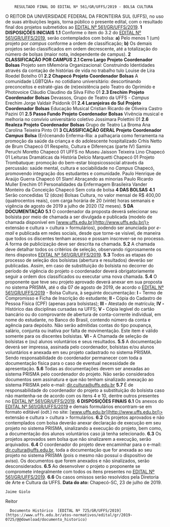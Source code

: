         RESULTADO FINAL DO EDITAL Nº 561/GR/UFFS/2019 - BOLSA CULTURA  

 O REITOR DA UNIVERSIDADE FEDERAL DA FRONTEIRA SUL (UFFS), no uso de suas atribuições legais, torna público o presente edital, com o resultado final dos projetos submetidos ao [EDITAL Nº 561/GR/UFFS/2019](https://www.uffs.edu.br/atos-normativos/edital/gr/2019-0561).  **1 DISPOSIÇÕES INICIAIS** **1.1**  Conforme o item do 3.2 do [EDITAL Nº 561/GR/UFFS/2019](https://www.uffs.edu.br/atos-normativos/edital/gr/2019-0561), serão contemplados com bolsa: **a)**  Pelo menos 1 (um) projeto por *campus*  conforme a ordem de classificação; **b)**  Os demais projetos serão classificados em ordem decrescente, até a totalização do número de bolsas (maior nota, independente de campus).  **2 CLASSIFICAÇÃO POR *CAMPUS***  **2.1 Cerro Largo**     **Projeto**   **Coordenador**   **Bolsas**     Projeto sem tíMemória Organizacional: Construindo Identidades através da contação de histórias de vida no trabalho tulo   Louise de Lira Roedel Botelho   01     **2.2 Chapecó**     **Projeto**   **Coordenador**   **Bolsas**     A comunidade LGBTQIA+ no cotidiano universitário: descortinando preconceitos e estraté-gias de (re)existência pelo Teatro do Oprimido e Photovoice   Cláudio Claudino da Silva Filho   01     **2.3 Erechim**     **Projeto**   **Coordenador**   **Bolsas**     Devassos, Grupo de Teatro da UFFS - *Campus*  Erechim   Jorge Valdair Psidonik   01     **2.4 Laranjeiras do Sul**     **Projeto**   **Coordenador**   **Bolsas**     Educação Musical   Cristian Ricardo de Oliveira Castro Pazini   01     **2.5 Passo Fundo**     **Projeto**   **Coordenador**   **Bolsas**     Vivência musical e melhoria no convívio universitário coletivo   Jossimara Polettini   01     **2.6 Realeza**     **Projeto**   **Coordenador**   **Bolsas**     Grupo de Teatro La Broma   Ana Carolina Teixeira Pinto   01      **3 CLASSIFICAÇÃO GERAL**     **Projeto**   **Coordenador**    ***Campus***    **Bolsa**     (En)cenando Enferma-Ria: a palhaçaria como ferramenta na promoção da saúde da criança e do adolescente hospitalizado   Crhis Netto de Brum   Chapecó   01     Respeito, Cultura e Diferenças (parte IV)   Samira Peruchi Moretto   Chapecó   01     UFFS no Museu   Jaisson Teixeira Lino   Chapecó   01     Leituras Dramáticas da História   Delcio Marquetti   Chapecó   01     Projeto Trombatuque: promoção do bem-estar biopsicossocial através da percussão: saúde mental, cultura e sociabilidade no *Campus*  Chapecó, promovendo integração dos estudantes e comunidade.   Paulo Henrique de Araújo Guerra   Chapecó   01     Slam! Abraçando as minorias   Paulo Ricardo Muller   Erechim   01     Personalidades da Enfermagem Brasileira   Vander Monteiro da Conceição   Chapecó   Sem cota de bolsa      **4 DAS BOLSAS** **4.1**  Serão concedidas 12 (doze) Bolsas Cultura, no valor mensal de R$ 400,00 (quatrocentos reais), com carga horária de 20 (vinte) horas semanais e vigência de agosto de 2019 a julho de 2020 (12 meses).  **5 DA DOCUMENTAÇÃO** **5.1**  O coordenador da proposta deverá selecionar seu bolsista por meio de chamada a ser divulgada e publicada (modelo de chamada disponível em [www.uffs.edu.br](http://www.uffs.edu.br/)> extensão e cultura > cultura > formulários), podendo ser anunciada por *e-mail*  e publicada em redes sociais, desde que torne-se visível, de maneira que todos os discentes tenham acesso e possam inscrever-se no processo. A forma de publicização deve ser descrita na chamada. **5.2**  A chamada deve detalhar todos os critérios de seleção, observando rigorosamente os itens dispostos [EDITAL Nº 561/GR/UFFS/2019](https://www.uffs.edu.br/atos-normativos/edital/gr/2019-0561). **5.3**  Todos as etapas do processo de seleção dos bolsistas (abertura e resultados) deverão ser publicadas. Assim, em caso de substituição do bolsista no decorrer do período de vigência do projeto o coordenador deverá obrigatoriamente seguir a ordem dos classificados ou executar uma nova chamada. **5.4**  O proponente que teve seu projeto aprovado deverá anexar em sua proposta no sistema PRISMA, até o dia 07 de agosto de 2019, de acordo o [EDITAL Nº 561/GR/UFFS/2019](https://www.uffs.edu.br/atos-normativos/edital/gr/2019-0561) - Bolsa Cultura, à seguinte documentação: **I -**  Termo de Compromisso e Ficha de Inscrição do estudante; **II -**  Cópia do Cadastro de Pessoa Física (CPF) (apenas para bolsistas); **III -**  Atestado de matrícula; **IV -**  Histórico das disciplinas cursadas na UFFS; **V -**  Cópia legível do cartão bancário ou do comprovante de abertura de conta-corrente individual, em nome do estudante, no Banco do Brasil, contendo número da conta e agência para depósito. Não serão admitidas contas do tipo poupança, salário, conjunta ou inativa por falta de movimentação. Este item é válido somente para os discentes bolsistas. **VI -**  A Chamada de seleção de bolsistas e (ou) alunos voluntários e seus resultados. **5.5**  A documentação deverá ser impressa, assinada pelo coordenador, bolsistas e/ou alunos voluntários e anexada em seu projeto cadastrado no sistema PRISMA. Sendo responsabilidade do coordenador permanecer com toda a documentação física para o caso de eventual necessidade de apresentação. **5.6**  Todas as documentações devem ser anexadas ao sistema PRISMA pelo coordenador do projeto. Não serão considerados documentos sem assinatura e que não tenham sinalizado anexação ao sistema PRISMA pelo e-mail: dir.cultura@uffs.edu.br **5.7**  É de responsabilidade do coordenador do projeto a substituição do bolsista caso não mantenha-se de acordo com os itens 4 e 10, dentre outros presentes no [EDITAL Nº 561/GR/UFFS/2019](https://www.uffs.edu.br/atos-normativos/edital/gr/2019-0561).  **6 DISPOSIÇÕES FINAIS** **6.1**  Os anexos do [EDITAL Nº 561/GR/UFFS/2019](https://www.uffs.edu.br/atos-normativos/edital/gr/2019-0561) e demais formulários encontram-se em formato editável (odt.) no site: [www.uffs.edu.br](http://www.uffs.edu.br/)> extensão e cultura > cultura > formulários. **6.2**  Os projetos aprovados e não contemplados com bolsa deverão anexar declaração de execução em seu projeto no sistema PRISMA, sinalizando a execução do projeto, bem como, a documentação dos alunos voluntários caso já tenha selecionado. **6.3**  Os projetos aprovados sem bolsa que não sinalizarem a execução, serão arquivados. **6.4**  O coordenador do projeto deve encaminhar para o e-mail: dir.cultura@uffs.edu.br, toda a documentação que for anexada ao seu projeto no sistema PRISMA (pois o mesmo não possuí o dispositivo de aviso). Os documentos que forem anexados e não sinalizados, serão desconsiderados. **6.5**  Ao desenvolver o projeto o proponente se compromete integralmente com todos os itens presentes no [EDITAL Nº 561/GR/UFFS/2019](https://www.uffs.edu.br/atos-normativos/edital/gr/2019-0561). **6.6**  Os casos omissos serão resolvidos pela Diretoria de Arte e Cultura da UFFS.        **Data do ato:** Chapecó-SC, 23 de julho de 2019.   
 

    Jaime Giolo   
 Reitor 

      Documento Histórico  [EDITAL Nº 725/GR/UFFS/2019](https://www.uffs.edu.br/atos-normativos/edital/gr/2019-0725/@@download/documento_historico)     
      